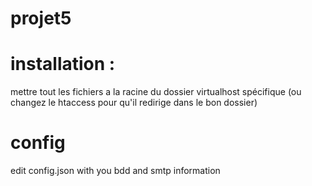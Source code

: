 # projet5

# installation :
mettre tout les fichiers a la racine du dossier virtualhost spécifique (ou changez le htaccess pour qu'il redirige dans le bon dossier)

# config 
edit config.json with you bdd and smtp information

